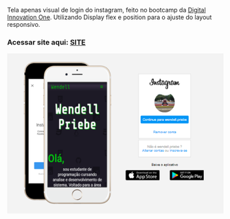 Tela apenas visual de login do instagram, feito no bootcamp da <a href="https://digitalinnovation.one/">Digital Innovation One</a>.
Utilizando Display flex e position para o ajuste do layout responsivo.
<h3>Acessar site aqui: <a href="https://wendell-priebe.github.io/copy-screen-login-instagram/">SITE</a></h3>

![capa site](img/capa.PNG)
